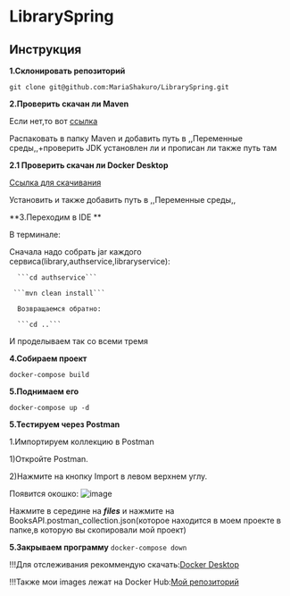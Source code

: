 # LibrarySpring
**Инструкция**
--------------------------
**1.Склонировать репозиторий**

```git clone git@github.com:MariaShakuro/LibrarySpring.git```

**2.Проверить скачан ли Maven**

Если нет,то вот [ссылка](https://dlcdn.apache.org/maven/maven-3/3.9.9/binaries/apache-maven-3.9.9-bin.zip)

Распаковать в папку Maven и добавить путь в ,,Переменные среды,,+проверить JDK установлен ли и прописан ли также путь там

**2.1 Проверить скачан ли Docker Desktop**

[Ссылка для скачивания](https://www.docker.com/products/docker-desktop/)

 Установить и также добавить путь в ,,Переменные среды,,

**3.Переходим в IDE **

В терминале:

Сначала надо собрать jar каждого сервиса(library,authservice,libraryservice):

      ```cd authservice```

     ```mvn clean install```

      Возвращаемся обратно:

      ```cd ..```

И проделываем так со всеми тремя

**4.Собираем проект**

```docker-compose build```

**5.Поднимаем его**

```docker-compose up -d```


**5.Тестируем через Postman**
                                                                                           
  1.Импортируем коллекцию в Postman
  
1)Откройте Postman.

2)Нажмите на кнопку Import в левом верхнем углу.

Появится окошко:
![image](https://github.com/user-attachments/assets/b9a189e8-74e7-4e62-8c4c-86549d748700)

Нажмите в середине на ***files*** и нажмите на  BooksAPI.postman_collection.json(которое находится в моем проекте в папке,в которую вы скопировали мой проект)
    

**5.Закрываем программу**
```docker-compose down```

!!!Для отслеживания рекоммендую скачать:[Docker Desktop](https://www.docker.com/products/docker-desktop/)

!!!Также мои images лежат на Docker Hub:[Мой репозиторий](https://hub.docker.com/repository/docker/shakuro895/spring/general)

